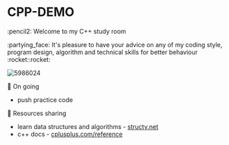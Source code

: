 # CPP-DEMO

<p>:pencil2: Welcome to my C++ study room
  
<p>:partying_face: It's pleasure to have your advice on any of my coding style, program design, algorithm and technical skills for better behaviour :rocket::rocket:

<!-- ![image](https://user-images.githubusercontent.com/88369201/151703000-87c9ad11-f48f-4c3a-a571-fd696d432ef1.png) -->
![5986024](https://user-images.githubusercontent.com/88369201/152857966-676dc147-b380-4cac-87d6-d752c3f19fcc.png)

:pushpin: On going
- push practice code
  
:pushpin: Resources sharing
- learn data structures and algorithms - <a href="https://structy.net/">structy.net</a>
- c++ docs - <a href="https://www.cplusplus.com/reference/">cplusplus.com/reference</a>
